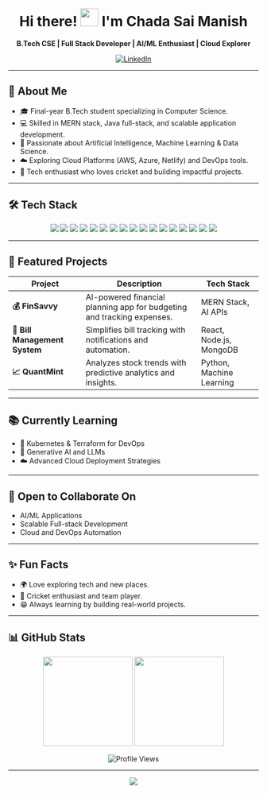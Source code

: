 <h1 align="center">
  Hi there! <img src="https://media.giphy.com/media/hvRJCLFzcasrR4ia7z/giphy.gif" width="36"/> I'm Chada Sai Manish
</h1>

<p align="center">
  <b>B.Tech CSE | Full Stack Developer | AI/ML Enthusiast | Cloud Explorer</b>
</p>

<p align="center">
  <a href="https://www.linkedin.com/in/chada-sai-manish/" target="_blank">
    <img src="https://img.shields.io/badge/LinkedIn-Connect-blue?style=for-the-badge&logo=linkedin&logoColor=white" alt="LinkedIn"/>
  </a>
</p>

---

## 🚀 About Me
- 🎓 Final-year B.Tech student specializing in Computer Science.
- 💻 Skilled in MERN stack, Java full-stack, and scalable application development.
- 🤖 Passionate about Artificial Intelligence, Machine Learning & Data Science.
- ☁️ Exploring Cloud Platforms (AWS, Azure, Netlify) and DevOps tools.
- 🏏 Tech enthusiast who loves cricket and building impactful projects.

---

## 🛠 Tech Stack

<p align="center">
  <img src="https://img.shields.io/badge/HTML-E44D26?style=for-the-badge&logo=html5&logoColor=white"/>
  <img src="https://img.shields.io/badge/CSS-1572B6?style=for-the-badge&logo=css3&logoColor=white"/>
  <img src="https://img.shields.io/badge/JavaScript-F7DF1E?style=for-the-badge&logo=javascript&logoColor=black"/>
  <img src="https://img.shields.io/badge/TypeScript-3178C6?style=for-the-badge&logo=typescript&logoColor=white"/>
  <img src="https://img.shields.io/badge/React-61DAFB?style=for-the-badge&logo=react&logoColor=black"/>
  <img src="https://img.shields.io/badge/Node.js-339933?style=for-the-badge&logo=nodedotjs&logoColor=white"/>
  <img src="https://img.shields.io/badge/Express-000?style=for-the-badge&logo=express&logoColor=white"/>
  <img src="https://img.shields.io/badge/MongoDB-47A248?style=for-the-badge&logo=mongodb&logoColor=white"/>
  <img src="https://img.shields.io/badge/MySQL-4479A1?style=for-the-badge&logo=mysql&logoColor=white"/>
  <img src="https://img.shields.io/badge/Java-007396?style=for-the-badge&logo=java&logoColor=white"/>
  <img src="https://img.shields.io/badge/Spring%20Boot-6DB33F?style=for-the-badge&logo=springboot&logoColor=white"/>
  <img src="https://img.shields.io/badge/AWS-232F3E?style=for-the-badge&logo=amazonaws&logoColor=white"/>
  <img src="https://img.shields.io/badge/Azure-0078D4?style=for-the-badge&logo=microsoftazure&logoColor=white"/>
  <img src="https://img.shields.io/badge/Docker-2496ED?style=for-the-badge&logo=docker&logoColor=white"/>
  <img src="https://img.shields.io/badge/Git-F05032?style=for-the-badge&logo=git&logoColor=white"/>
  <img src="https://img.shields.io/badge/Python-3776AB?style=for-the-badge&logo=python&logoColor=white"/>
  <img src="https://img.shields.io/badge/TensorFlow-FF6F00?style=for-the-badge&logo=tensorflow&logoColor=white"/>
</p>

---

## 🌟 Featured Projects

| Project | Description | Tech Stack |
|---------|-------------|------------|
| **💰 FinSavvy** | AI-powered financial planning app for budgeting and tracking expenses. | MERN Stack, AI APIs |
| **🧾 Bill Management System** | Simplifies bill tracking with notifications and automation. | React, Node.js, MongoDB |
| **📈 QuantMint** | Analyzes stock trends with predictive analytics and insights. | Python, Machine Learning |

---

## 📚 Currently Learning
- 🚀 Kubernetes & Terraform for DevOps
- 🧠 Generative AI and LLMs
- ☁️ Advanced Cloud Deployment Strategies

---

## 🤝 Open to Collaborate On
- AI/ML Applications
- Scalable Full-stack Development
- Cloud and DevOps Automation

---

## ✨ Fun Facts
- 🌍 Love exploring tech and new places.
- 🏏 Cricket enthusiast and team player.
- 😁 Always learning by building real-world projects.

---

## 📊 GitHub Stats

<p align="center">
  <img src="https://github-readme-stats.vercel.app/api?username=Chadasaimanish&show_icons=true&theme=tokyonight" height="180"/>
  <img src="https://github-readme-streak-stats.herokuapp.com/?user=Chadasaimanish&theme=tokyonight" height="180"/>
</p>

<p align="center">
  <img src="https://komarev.com/ghpvc/?username=Chadasaimanish&style=for-the-badge&color=blue" alt="Profile Views"/>
</p>

---

<p align="center">
  <img src="https://readme-typing-svg.demolab.com?font=Fira+Code&size=24&pause=1000&color=0A66C2&center=true&vCenter=true&width=700&lines=Let's+connect+and+build+amazing+things!;Stay+curious+.+Keep+building+.+Enjoy+the+journey+🚀" />
</p>

